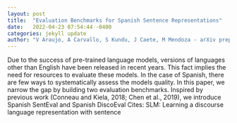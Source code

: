 ```yaml
---
layout: post
title:  "Evaluation Benchmarks for Spanish Sentence Representations"
date:   2022-04-23 07:54:44 -0400
categories: jekyll update
author: "V Araujo, A Carvallo, S Kundu, J Caete, M Mendoza - arXiv preprint arXiv , 2022"
---
```

Due to the success of pre-trained language models, versions of languages other than English have been released in recent years. This fact implies the need for resources to evaluate these models. In the case of Spanish, there are few ways to systematically assess the models  quality. In this paper, we narrow the gap by building two evaluation benchmarks. Inspired by previous work (Conneau and Kiela, 2018; Chen et al., 2019), we introduce Spanish SentEval and Spanish DiscoEval Cites: SLM: Learning a discourse language representation with sentence